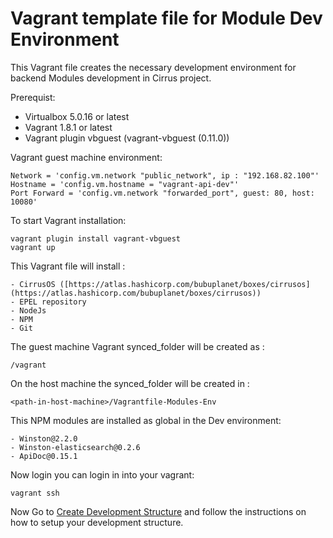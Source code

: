 # Vagrant template file for Module Dev Environment

This Vagrant file creates the necessary development environment for backend Modules development in Cirrus project.

Prerequist:
- Virtualbox 5.0.16 or latest
- Vagrant 1.8.1 or latest
- Vagrant plugin vbguest (vagrant-vbguest (0.11.0))


Vagrant guest machine environment:
```
Network = 'config.vm.network "public_network", ip : "192.168.82.100"'
Hostname = 'config.vm.hostname = "vagrant-api-dev"'
Port Forward = 'config.vm.network "forwarded_port", guest: 80, host: 10080'
```

To start Vagrant installation:
```
vagrant plugin install vagrant-vbguest
vagrant up
```

This Vagrant file will install :
```
- CirrusOS ([https://atlas.hashicorp.com/bubuplanet/boxes/cirrusos](https://atlas.hashicorp.com/bubuplanet/boxes/cirrusos))
- EPEL repository
- NodeJs
- NPM
- Git
```

The guest machine Vagrant synced_folder will be created as :
```
/vagrant
```
On the host machine the synced_folder will be created in :
```
<path-in-host-machine>/Vagrantfile-Modules-Env
```

This NPM modules are installed as global in the Dev environment:
```
- Winston@2.2.0
- Winston-elasticsearch@0.2.6
- ApiDoc@0.15.1
```

Now login you can login in into your vagrant:
```
vagrant ssh
```

Now Go to [Create Development Structure](https://couldhardware.atlassian.net/wiki/display/DOC/Create+Development+Structure) and follow the instructions on how to setup your development structure.
